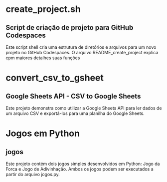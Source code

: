 # create_project.sh
## Script de criação de projeto para GitHub Codespaces

Este script shell cria uma estrutura de diretórios e arquivos para um novo projeto no GitHub Codespaces. O arquivo README_create_project explica cpm maiores detalhes suas funções

# convert_csv_to_gsheet
## Google Sheets API - CSV to Google Sheets

Este projeto demonstra como utilizar a Google Sheets API para ler dados de um arquivo CSV e exportá-los para uma planilha do Google Sheets.

# Jogos em Python
## jogos
Este projeto contém dois jogos simples desenvolvidos em Python: Jogo da Forca e Jogo de Adivinhação. Ambos os jogos podem ser executados a partir do arquivo jogos.py.

